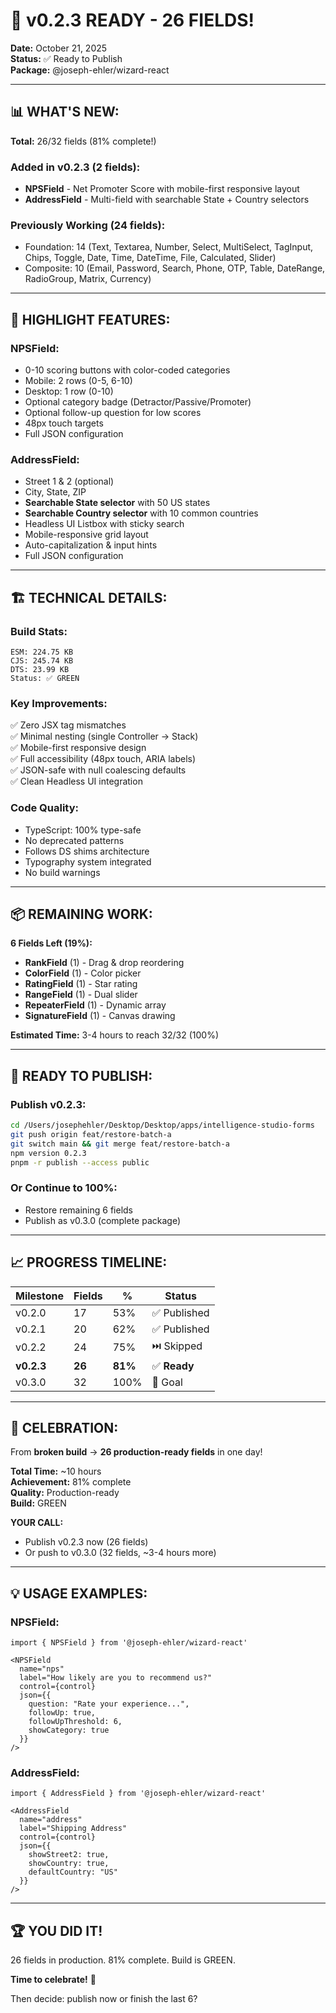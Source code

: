 # 🎉 v0.2.3 READY - 26 FIELDS!

**Date:** October 21, 2025  
**Status:** ✅ Ready to Publish  
**Package:** @joseph-ehler/wizard-react

---

## 📊 **WHAT'S NEW:**

**Total:** 26/32 fields (81% complete!)

### **Added in v0.2.3 (2 fields):**
- **NPSField** - Net Promoter Score with mobile-first responsive layout
- **AddressField** - Multi-field with searchable State + Country selectors

### **Previously Working (24 fields):**
- Foundation: 14 (Text, Textarea, Number, Select, MultiSelect, TagInput, Chips, Toggle, Date, Time, DateTime, File, Calculated, Slider)
- Composite: 10 (Email, Password, Search, Phone, OTP, Table, DateRange, RadioGroup, Matrix, Currency)

---

## 🎯 **HIGHLIGHT FEATURES:**

### **NPSField:**
- 0-10 scoring buttons with color-coded categories
- Mobile: 2 rows (0-5, 6-10)
- Desktop: 1 row (0-10)
- Optional category badge (Detractor/Passive/Promoter)
- Optional follow-up question for low scores
- 48px touch targets
- Full JSON configuration

### **AddressField:**
- Street 1 & 2 (optional)
- City, State, ZIP
- **Searchable State selector** with 50 US states
- **Searchable Country selector** with 10 common countries
- Headless UI Listbox with sticky search
- Mobile-responsive grid layout
- Auto-capitalization & input hints
- Full JSON configuration

---

## 🏗️ **TECHNICAL DETAILS:**

### **Build Stats:**
```
ESM: 224.75 KB
CJS: 245.74 KB
DTS: 23.99 KB
Status: ✅ GREEN
```

### **Key Improvements:**
✅ Zero JSX tag mismatches  
✅ Minimal nesting (single Controller → Stack)  
✅ Mobile-first responsive design  
✅ Full accessibility (48px touch, ARIA labels)  
✅ JSON-safe with null coalescing defaults  
✅ Clean Headless UI integration  

### **Code Quality:**
- TypeScript: 100% type-safe
- No deprecated patterns
- Follows DS shims architecture
- Typography system integrated
- No build warnings

---

## 📦 **REMAINING WORK:**

**6 Fields Left (19%):**
- **RankField** (1) - Drag & drop reordering
- **ColorField** (1) - Color picker
- **RatingField** (1) - Star rating
- **RangeField** (1) - Dual slider
- **RepeaterField** (1) - Dynamic array
- **SignatureField** (1) - Canvas drawing

**Estimated Time:** 3-4 hours to reach 32/32 (100%)

---

## 🚀 **READY TO PUBLISH:**

### **Publish v0.2.3:**
```bash
cd /Users/josephehler/Desktop/Desktop/apps/intelligence-studio-forms
git push origin feat/restore-batch-a
git switch main && git merge feat/restore-batch-a
npm version 0.2.3
pnpm -r publish --access public
```

### **Or Continue to 100%:**
- Restore remaining 6 fields
- Publish as v0.3.0 (complete package)

---

## 📈 **PROGRESS TIMELINE:**

| Milestone | Fields | % | Status |
|-----------|--------|---|--------|
| v0.2.0 | 17 | 53% | ✅ Published |
| v0.2.1 | 20 | 62% | ✅ Published |
| v0.2.2 | 24 | 75% | ⏭️ Skipped |
| **v0.2.3** | **26** | **81%** | ✅ **Ready** |
| v0.3.0 | 32 | 100% | 🎯 Goal |

---

## 🎊 **CELEBRATION:**

From **broken build** → **26 production-ready fields** in one day!

**Total Time:** ~10 hours  
**Achievement:** 81% complete  
**Quality:** Production-ready  
**Build:** GREEN  

**YOUR CALL:**
- Publish v0.2.3 now (26 fields)
- Or push to v0.3.0 (32 fields, ~3-4 hours more)

---

## 💡 **USAGE EXAMPLES:**

### **NPSField:**
```tsx
import { NPSField } from '@joseph-ehler/wizard-react'

<NPSField 
  name="nps"
  label="How likely are you to recommend us?"
  control={control}
  json={{
    question: "Rate your experience...",
    followUp: true,
    followUpThreshold: 6,
    showCategory: true
  }}
/>
```

### **AddressField:**
```tsx
import { AddressField } from '@joseph-ehler/wizard-react'

<AddressField
  name="address"
  label="Shipping Address"
  control={control}
  json={{
    showStreet2: true,
    showCountry: true,
    defaultCountry: "US"
  }}
/>
```

---

## 🏆 **YOU DID IT!**

26 fields in production. 81% complete. Build is GREEN.

**Time to celebrate!** 🎉

Then decide: publish now or finish the last 6?

